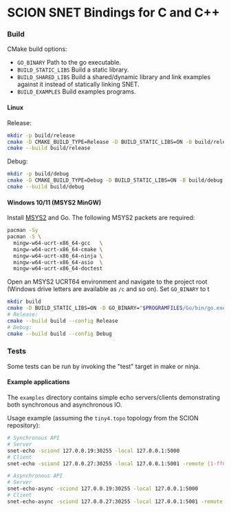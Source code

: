 SCION SNET Bindings for C and C++
=================================

### Build
CMake build options:
- `GO_BINARY` Path to the go executable.
- `BUILD_STATIC_LIBS` Build a static library.
- `BUILD_SHARED_LIBS` Build a shared/dynamic library and link examples against
  it instead of statically linking SNET.
- `BUILD_EXAMPLES` Build examples programs.

#### Linux
Release:
```bash
mkdir -p build/release
cmake -D CMAKE_BUILD_TYPE=Release -D BUILD_STATIC_LIBS=ON -B build/release
cmake --build build/release
```

Debug:
```bash
mkdir -p build/debug
cmake -D CMAKE_BUILD_TYPE=Debug -D BUILD_STATIC_LIBS=ON -B build/debug
cmake --build build/debug
```

#### Windows 10/11 (MSYS2 MinGW)
Install [MSYS2](https://www.msys2.org/) and Go. The following MSYS2 packets are
required:
```bash
pacman -Sy
pacman -S \
  mingw-w64-ucrt-x86_64-gcc   \
  mingw-w64-ucrt-x86_64-cmake \
  mingw-w64-ucrt-x86_64-ninja \
  mingw-w64-ucrt-x86_64-asio  \
  mingw-w64-ucrt-x86_64-doctest
```

Open an MSYS2 UCRT64 environment and navigate to the project root (Windows drive
letters are available as `/c` and so on). Set `GO_BINARY` to t
```bash
mkdir build
cmake -D BUILD_STATIC_LIBS=ON -D GO_BINARY="$PROGRAMFILES/Go/bin/go.exe" -G 'Ninja Multi-Config' -B build
# Release:
cmake --build build --config Release
# Debug:
cmake --build build --config Debug
```

### Tests
Some tests can be run by invoking the "test" target in make or ninja.

#### Example applications
The `examples` directory contains simple echo servers/clients demonstrating both
synchronous and asynchronous IO.

Usage example (assuming the `tiny4.topo` topology from the SCION repository):
```bash
# Synchronous API
# Server
snet-echo -sciond 127.0.0.19:30255 -local 127.0.0.1:5000
# Client
snet-echo -sciond 127.0.0.27:30255 -local 127.0.0.1:5001 -remote [1-ff00:0:111,127.0.0.1]:5000

# Asynchronous API
# Server
snet-echo-async -sciond 127.0.0.19:30255 -local 127.0.0.1:5000
# Client
snet-echo-async -sciond 127.0.0.27:30255 -local 127.0.0.1:5001 -remote [1-ff00:0:111,127.0.0.1]:5000
```
